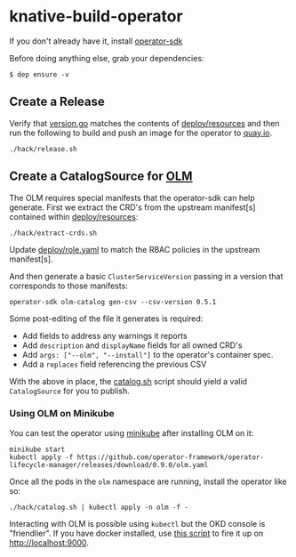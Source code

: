 # knative-build-operator

If you don't already have it, install
[operator-sdk](https://github.com/operator-framework/operator-sdk/)

Before doing anything else, grab your dependencies:

    $ dep ensure -v

## Create a Release

Verify that [version.go](version/version.go) matches the contents of
[deploy/resources](deploy/resources/) and then run the following to
build and push an image for the operator to
[quay.io](https://quay.io/repository/openshift-knative/knative-build-operator).

    ./hack/release.sh

## Create a CatalogSource for [OLM](https://github.com/operator-framework/operator-lifecycle-manager)

The OLM requires special manifests that the operator-sdk can help
generate. First we extract the CRD's from the upstream manifest[s]
contained within [deploy/resources](deploy/resources/):

    ./hack/extract-crds.sh

Update [deploy/role.yaml](deploy/role.yaml/) to match the RBAC
policies in the upstream manifest[s].

And then generate a basic `ClusterServiceVersion` passing in a version
that corresponds to those manifests:

    operator-sdk olm-catalog gen-csv --csv-version 0.5.1

Some post-editing of the file it generates is required:

* Add fields to address any warnings it reports
* Add `description` and `displayName` fields for all owned CRD's
* Add `args: ["--olm", "--install"]` to the operator's container spec.
* Add a `replaces` field referencing the previous CSV

With the above in place, the [catalog.sh](hack/catalog.sh) script
should yield a valid `CatalogSource` for you to publish.

### Using OLM on Minikube

You can test the operator using
[minikube](https://kubernetes.io/docs/setup/minikube/) after
installing OLM on it:

    minikube start
    kubectl apply -f https://github.com/operator-framework/operator-lifecycle-manager/releases/download/0.9.0/olm.yaml

Once all the pods in the `olm` namespace are running, install the
operator like so:
    
    ./hack/catalog.sh | kubectl apply -n olm -f -

Interacting with OLM is possible using `kubectl` but the OKD console
is "friendlier". If you have docker installed, use [this
script](https://github.com/operator-framework/operator-lifecycle-manager/blob/master/scripts/run_console_local.sh)
to fire it up on <http://localhost:9000>.
